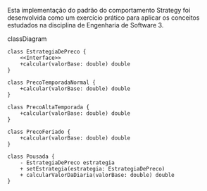 Esta implementação do padrão do comportamento Strategy foi desenvolvida como um exercício prático para aplicar os conceitos estudados na disciplina de Engenharia de Software 3.


classDiagram

    class EstrategiaDePreco {
        <<Interface>>
        +calcular(valorBase: double) double
    }

    class PrecoTemporadaNormal {
        +calcular(valorBase: double) double
    }

    class PrecoAltaTemporada {
        +calcular(valorBase: double) double
    }

    class PrecoFeriado {
        +calcular(valorBase: double) double
    }
    
    class Pousada {
        - EstrategiaDePreco estrategia
        + setEstrategia(estrategia: EstrategiaDePreco)
        + calcularValorDaDiaria(valorBase: double) double
    }
